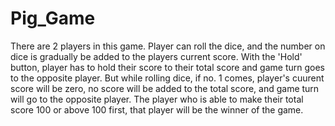 # Pig_Game
There are 2 players in this game. Player can roll the dice, and the number on dice is gradually be added to the players current score. With the 'Hold' button, player has to hold their score to their total score and game turn goes to the opposite player. But while rolling dice, if no. 1 comes, player's cuurent score will be zero, no score will be added to the total score, and game turn will go to the opposite player. The player who is able to make their total score 100 or above 100 first, that player will be the winner of the game.
